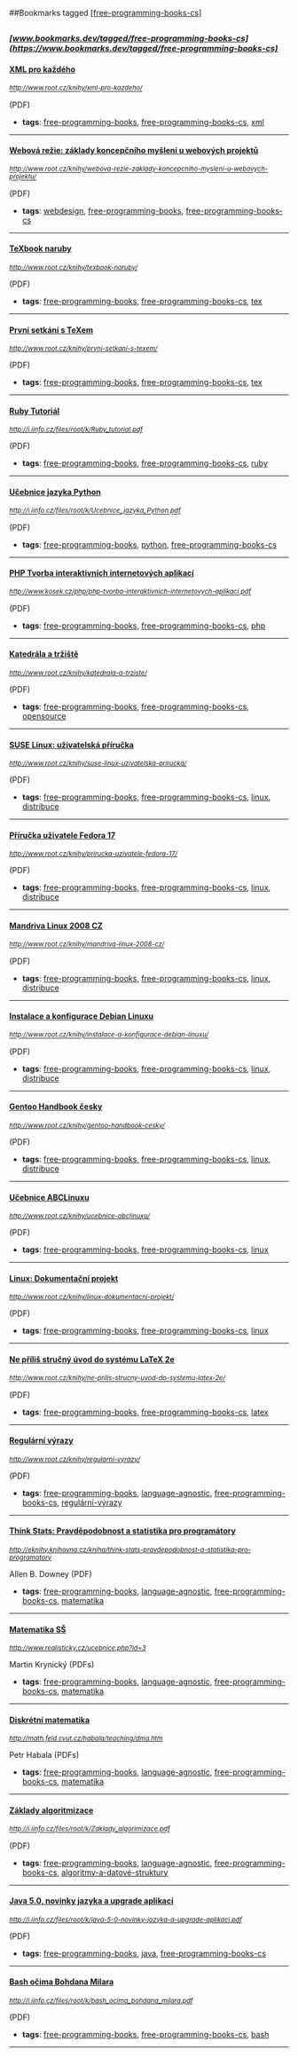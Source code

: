 ##Bookmarks tagged [[free-programming-books-cs]](https://www.bookmarks.dev?q=[free-programming-books-cs])

_<sup><sup>[www.bookmarks.dev/tagged/free-programming-books-cs](https://www.bookmarks.dev/tagged/free-programming-books-cs)</sup></sup>_
---
#### [XML pro každého](http://www.root.cz/knihy/xml-pro-kazdeho/)
_<sup>http://www.root.cz/knihy/xml-pro-kazdeho/</sup>_

(PDF)
* **tags**: [free-programming-books](../tagged/free-programming-books.md), [free-programming-books-cs](../tagged/free-programming-books-cs.md), [xml](../tagged/xml.md)
---
#### [Webová režie: základy koncepčního myšlení u webových projektů](http://www.root.cz/knihy/webova-rezie-zaklady-koncepcniho-mysleni-u-webovych-projektu/)
_<sup>http://www.root.cz/knihy/webova-rezie-zaklady-koncepcniho-mysleni-u-webovych-projektu/</sup>_

(PDF)
* **tags**: [webdesign](../tagged/webdesign.md), [free-programming-books](../tagged/free-programming-books.md), [free-programming-books-cs](../tagged/free-programming-books-cs.md)
---
#### [TeXbook naruby](http://www.root.cz/knihy/texbook-naruby/)
_<sup>http://www.root.cz/knihy/texbook-naruby/</sup>_

(PDF)
* **tags**: [free-programming-books](../tagged/free-programming-books.md), [free-programming-books-cs](../tagged/free-programming-books-cs.md), [tex](../tagged/tex.md)
---
#### [První setkání s TeXem](http://www.root.cz/knihy/prvni-setkani-s-texem/)
_<sup>http://www.root.cz/knihy/prvni-setkani-s-texem/</sup>_

(PDF)
* **tags**: [free-programming-books](../tagged/free-programming-books.md), [free-programming-books-cs](../tagged/free-programming-books-cs.md), [tex](../tagged/tex.md)
---
#### [Ruby Tutoriál](http://i.iinfo.cz/files/root/k/Ruby_tutorial.pdf)
_<sup>http://i.iinfo.cz/files/root/k/Ruby_tutorial.pdf</sup>_

(PDF)
* **tags**: [free-programming-books](../tagged/free-programming-books.md), [free-programming-books-cs](../tagged/free-programming-books-cs.md), [ruby](../tagged/ruby.md)
---
#### [Učebnice jazyka Python](http://i.iinfo.cz/files/root/k/Ucebnice_jazyka_Python.pdf)
_<sup>http://i.iinfo.cz/files/root/k/Ucebnice_jazyka_Python.pdf</sup>_

(PDF)
* **tags**: [free-programming-books](../tagged/free-programming-books.md), [python](../tagged/python.md), [free-programming-books-cs](../tagged/free-programming-books-cs.md)
---
#### [PHP Tvorba interaktivních internetových aplikací](http://www.kosek.cz/php/php-tvorba-interaktivnich-internetovych-aplikaci.pdf)
_<sup>http://www.kosek.cz/php/php-tvorba-interaktivnich-internetovych-aplikaci.pdf</sup>_

(PDF)
* **tags**: [free-programming-books](../tagged/free-programming-books.md), [free-programming-books-cs](../tagged/free-programming-books-cs.md), [php](../tagged/php.md)
---
#### [Katedrála a tržiště](http://www.root.cz/knihy/katedrala-a-trziste/)
_<sup>http://www.root.cz/knihy/katedrala-a-trziste/</sup>_

(PDF)
* **tags**: [free-programming-books](../tagged/free-programming-books.md), [free-programming-books-cs](../tagged/free-programming-books-cs.md), [opensource](../tagged/opensource.md)
---
#### [SUSE Linux: uživatelská příručka](http://www.root.cz/knihy/suse-linux-uzivatelska-prirucka/)
_<sup>http://www.root.cz/knihy/suse-linux-uzivatelska-prirucka/</sup>_

(PDF)
* **tags**: [free-programming-books](../tagged/free-programming-books.md), [free-programming-books-cs](../tagged/free-programming-books-cs.md), [linux](../tagged/linux.md), [distribuce](../tagged/distribuce.md)
---
#### [Příručka uživatele Fedora 17](http://www.root.cz/knihy/prirucka-uzivatele-fedora-17/)
_<sup>http://www.root.cz/knihy/prirucka-uzivatele-fedora-17/</sup>_

(PDF)
* **tags**: [free-programming-books](../tagged/free-programming-books.md), [free-programming-books-cs](../tagged/free-programming-books-cs.md), [linux](../tagged/linux.md), [distribuce](../tagged/distribuce.md)
---
#### [Mandriva Linux 2008 CZ](http://www.root.cz/knihy/mandriva-linux-2008-cz/)
_<sup>http://www.root.cz/knihy/mandriva-linux-2008-cz/</sup>_

(PDF)
* **tags**: [free-programming-books](../tagged/free-programming-books.md), [free-programming-books-cs](../tagged/free-programming-books-cs.md), [linux](../tagged/linux.md), [distribuce](../tagged/distribuce.md)
---
#### [Instalace a konfigurace Debian Linuxu](http://www.root.cz/knihy/instalace-a-konfigurace-debian-linuxu/)
_<sup>http://www.root.cz/knihy/instalace-a-konfigurace-debian-linuxu/</sup>_

(PDF)
* **tags**: [free-programming-books](../tagged/free-programming-books.md), [free-programming-books-cs](../tagged/free-programming-books-cs.md), [linux](../tagged/linux.md), [distribuce](../tagged/distribuce.md)
---
#### [Gentoo Handbook česky](http://www.root.cz/knihy/gentoo-handbook-cesky/)
_<sup>http://www.root.cz/knihy/gentoo-handbook-cesky/</sup>_

(PDF)
* **tags**: [free-programming-books](../tagged/free-programming-books.md), [free-programming-books-cs](../tagged/free-programming-books-cs.md), [linux](../tagged/linux.md), [distribuce](../tagged/distribuce.md)
---
#### [Učebnice ABCLinuxu](http://www.root.cz/knihy/ucebnice-abclinuxu/)
_<sup>http://www.root.cz/knihy/ucebnice-abclinuxu/</sup>_

(PDF)
* **tags**: [free-programming-books](../tagged/free-programming-books.md), [free-programming-books-cs](../tagged/free-programming-books-cs.md), [linux](../tagged/linux.md)
---
#### [Linux: Dokumentační projekt](http://www.root.cz/knihy/linux-dokumentacni-projekt/)
_<sup>http://www.root.cz/knihy/linux-dokumentacni-projekt/</sup>_

(PDF)
* **tags**: [free-programming-books](../tagged/free-programming-books.md), [free-programming-books-cs](../tagged/free-programming-books-cs.md), [linux](../tagged/linux.md)
---
#### [Ne příliš stručný úvod do systému LaTeX 2e](http://www.root.cz/knihy/ne-prilis-strucny-uvod-do-systemu-latex-2e/)
_<sup>http://www.root.cz/knihy/ne-prilis-strucny-uvod-do-systemu-latex-2e/</sup>_

(PDF)
* **tags**: [free-programming-books](../tagged/free-programming-books.md), [free-programming-books-cs](../tagged/free-programming-books-cs.md), [latex](../tagged/latex.md)
---
#### [Regulární výrazy](http://www.root.cz/knihy/regularni-vyrazy/)
_<sup>http://www.root.cz/knihy/regularni-vyrazy/</sup>_

(PDF)
* **tags**: [free-programming-books](../tagged/free-programming-books.md), [language-agnostic](../tagged/language-agnostic.md), [free-programming-books-cs](../tagged/free-programming-books-cs.md), [regulární-výrazy](../tagged/regulární-výrazy.md)
---
#### [Think Stats: Pravděpodobnost a statistika pro programátory](http://eknihy.knihovna.cz/kniha/think-stats-pravdepodobnost-a-statistika-pro-programatory)
_<sup>http://eknihy.knihovna.cz/kniha/think-stats-pravdepodobnost-a-statistika-pro-programatory</sup>_

Allen B. Downey (PDF)
* **tags**: [free-programming-books](../tagged/free-programming-books.md), [language-agnostic](../tagged/language-agnostic.md), [free-programming-books-cs](../tagged/free-programming-books-cs.md), [matematika](../tagged/matematika.md)
---
#### [Matematika SŠ](http://www.realisticky.cz/ucebnice.php?id=3)
_<sup>http://www.realisticky.cz/ucebnice.php?id=3</sup>_

Martin Krynický (PDFs)
* **tags**: [free-programming-books](../tagged/free-programming-books.md), [language-agnostic](../tagged/language-agnostic.md), [free-programming-books-cs](../tagged/free-programming-books-cs.md), [matematika](../tagged/matematika.md)
---
#### [Diskrétní matematika](http://math.feld.cvut.cz/habala/teaching/dma.htm)
_<sup>http://math.feld.cvut.cz/habala/teaching/dma.htm</sup>_

Petr Habala (PDFs)
* **tags**: [free-programming-books](../tagged/free-programming-books.md), [language-agnostic](../tagged/language-agnostic.md), [free-programming-books-cs](../tagged/free-programming-books-cs.md), [matematika](../tagged/matematika.md)
---
#### [Základy algoritmizace](http://i.iinfo.cz/files/root/k/Zaklady_algorimizace.pdf)
_<sup>http://i.iinfo.cz/files/root/k/Zaklady_algorimizace.pdf</sup>_

(PDF)
* **tags**: [free-programming-books](../tagged/free-programming-books.md), [language-agnostic](../tagged/language-agnostic.md), [free-programming-books-cs](../tagged/free-programming-books-cs.md), [algoritmy-a-datové-struktury](../tagged/algoritmy-a-datové-struktury.md)
---
#### [Java 5.0, novinky jazyka a upgrade aplikací](http://i.iinfo.cz/files/root/k/java-5-0-novinky-jazyka-a-upgrade-aplikaci.pdf)
_<sup>http://i.iinfo.cz/files/root/k/java-5-0-novinky-jazyka-a-upgrade-aplikaci.pdf</sup>_

(PDF)
* **tags**: [free-programming-books](../tagged/free-programming-books.md), [java](../tagged/java.md), [free-programming-books-cs](../tagged/free-programming-books-cs.md)
---
#### [Bash očima Bohdana Milara](http://i.iinfo.cz/files/root/k/bash_ocima_bohdana_milara.pdf)
_<sup>http://i.iinfo.cz/files/root/k/bash_ocima_bohdana_milara.pdf</sup>_

(PDF)
* **tags**: [free-programming-books](../tagged/free-programming-books.md), [free-programming-books-cs](../tagged/free-programming-books-cs.md), [bash](../tagged/bash.md)
---
